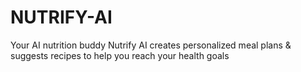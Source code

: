 # NUTRIFY-AI
Your AI nutrition buddy Nutrify AI creates personalized meal plans &amp; suggests recipes to help you reach your health goals
